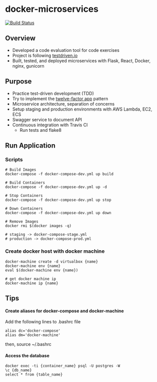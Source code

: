 # docker-microservices

[![Build Status](https://travis-ci.org/chriskfwoo/docker-microservices.svg?branch=master)](https://travis-ci.org/chriskfwoo/docker-microservices)


## Overview
- Developed a code evaluation tool for code exercises
- Project is following [testdriven.io](http://testdriven.io/)
- Built, tested, and deployed microservices with Flask, React, Docker, nginx, gunicorn

## Purpose
- Practice test-driven development (TDD)
- Try to implement the [twelve-factor app](https://12factor.net/) pattern
- Microservice architecture, separation of concerns
- Setup staging and production environments with AWS Lambda, EC2, ECS
- Swagger service to document API
- Continuous integration with Travis CI
    - Run tests and flake8


## Run Application

### Scripts
```
# Build Images
docker-compose -f docker-compose-dev.yml up build

# Build Containers
docker-compose -f docker-compose-dev.yml up -d

# Stop Containers
docker-compose -f docker-compose-dev.yml up stop

# Down Containers
docker-compose -f docker-compose-dev.yml up down

# Remove Images
docker rmi $(docker images -q)

# staging -> docker-compose-stage.yml
# production -> docker-compose-prod.yml
```

### Create docker host with docker machine
```
docker-machine create -d virtualbox {name}
docker-machine env {name}
eval $(docker-machine env {name})

# get docker machine ip
docker-machine ip {name}    
```

## Tips

#### Create aliases for docker-compose and docker-machine
Add the following lines to .bashrc file
```
alias dc='docker-compose'
alias dm='docker-machine'
```
then, source ~/.bashrc


#### Access the database
```
docker exec -ti {container_name} psql -U postgres -W
\c {db_name}
select * from {table_name}
```